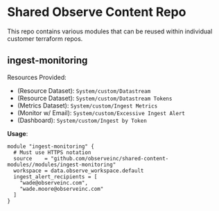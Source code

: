 # Shared Observe Content Repo
This repo contains various modules that can be reused within individual customer terraform repos.

## ingest-monitoring
Resources Provided:
* (Resource Dataset): `System/custom/Datastream`
* (Resource Dataset): `System/custom/Datastream Tokens`
* (Metrics  Dataset): `System/custom/Ingest Metrics`
* (Monitor w/ Email): `System/custom/Excessive Ingest Alert`
* (Dashboard): `System/custom/Ingest by Token`

**Usage**:
```
module "ingest-monitoring" {
  # Must use HTTPS notation
  source    = "github.com/observeinc/shared-content-modules//modules/ingest-monitoring"
  workspace = data.observe_workspace.default
  ingest_alert_recipients = [
    "wade@observeinc.com",
    "wade.moore@observeinc.com"
  ]
}
```
